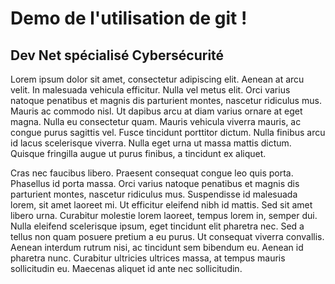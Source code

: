 # Demo de l'utilisation de git !

## Dev Net spécialisé Cybersécurité
Lorem ipsum dolor sit amet, consectetur adipiscing elit. Aenean at arcu velit. In malesuada vehicula efficitur. Nulla vel metus elit. Orci varius natoque penatibus et magnis dis parturient montes, nascetur ridiculus mus. Mauris ac commodo nisl. Ut dapibus arcu at diam varius ornare at eget magna. Nulla eu consectetur quam. Mauris vehicula viverra mauris, ac congue purus sagittis vel. Fusce tincidunt porttitor dictum. Nulla finibus arcu id lacus scelerisque viverra. Nulla eget urna ut massa mattis dictum. Quisque fringilla augue ut purus finibus, a tincidunt ex aliquet.

Cras nec faucibus libero. Praesent consequat congue leo quis porta. Phasellus id porta massa. Orci varius natoque penatibus et magnis dis parturient montes, nascetur ridiculus mus. Suspendisse id malesuada lorem, sit amet laoreet mi. Ut efficitur eleifend nibh id mattis. Sed sit amet libero urna. Curabitur molestie lorem laoreet, tempus lorem in, semper dui. Nulla eleifend scelerisque ipsum, eget tincidunt elit pharetra nec. Sed a tellus non quam posuere pretium a eu purus. Ut consequat viverra convallis. Aenean interdum rutrum nisi, ac tincidunt sem bibendum eu. Aenean id pharetra nunc. Curabitur ultricies ultrices massa, at tempus mauris sollicitudin eu. Maecenas aliquet id ante nec sollicitudin.
